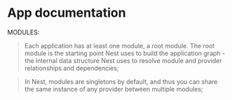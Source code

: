 # App documentation

MODULES:
> Each application has at least one module, a root module. The root module is the starting point Nest uses to build the application graph - the internal data structure Nest uses to resolve module and provider relationships and dependencies;

> In Nest, modules are singletons by default, and thus you can share the same instance of any provider between multiple modules;
